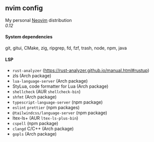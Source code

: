 ## nvim config

My personal [Neovim](https://neovim.io/) distribution \
*0.12*

#### System dependencies

git, gitui, CMake, zig, ripgrep, fd, fzf, trash, node, npm, java

#### LSP

- `rust-analyzer` (https://rust-analyzer.github.io/manual.html#rustup)
- zls (Arch package)
- `lua-language-server` (Arch package)
- StyLua, code formatter for Lua (Arch package)
- `shellcheck` (AUR `shellcheck-bin`)
- `shfmt` (Arch package)
- `typescript-language-server` (npm package)
- `eslint` `prettier` (npm packages)
- `@tailwindcss/language-server` (npm package)
- ltex-ls+ (AUR `ltex-ls-plus-bin`)
- `cspell` (npm package)
- `clangd` C/C++ (Arch package)
- `gopls` (Arch package)
